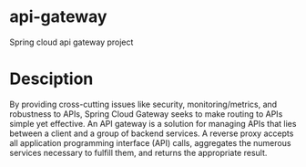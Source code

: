 # api-gateway
Spring cloud api gateway project

# Desciption
By providing cross-cutting issues like security, monitoring/metrics, and robustness to APIs, Spring Cloud Gateway seeks to make routing to APIs simple yet effective. An API gateway is a solution for managing APIs that lies between a client and a group of backend services. A reverse proxy accepts all application programming interface (API) calls, aggregates the numerous services necessary to fulfill them, and returns the appropriate result.
